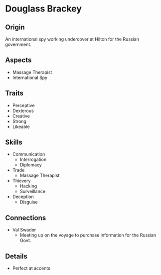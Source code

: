 # Douglass Brackey 

## Origin

An international spy working undercover at Hilton for the Russian government.

## Aspects

- Massage Therapist
- International Spy

## Traits

- Perceptive
- Dexterous
- Creative
- Strong
- Likeable

## Skills

- Communication
  - Interrogation
  - Diplomacy
- Trade
  - Massage Therapist
- Thievery
  - Hacking
  - Surveillance
- Deception
  - Disguise

## Connections

- Val Swader
  - Meeting up on the voyage to purchase information for the Russian Govt.

## Details

- Perfect at accents
